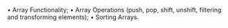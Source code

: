 • Array Functionality;
• Array Operations (push, pop, shift, unshift, filtering and transforming elements);
• Sorting Arrays.
